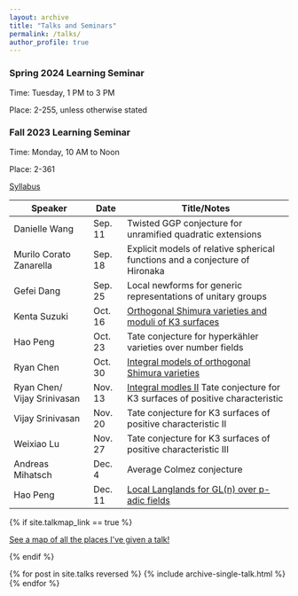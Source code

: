 ```yaml
---
layout: archive
title: "Talks and Seminars"
permalink: /talks/
author_profile: true
---
```

### Spring 2024 Learning Seminar
Time: Tuesday, 1 PM to 3 PM

Place: 2-255, unless otherwise stated




### Fall 2023 Learning Seminar
Time: Monday, 10 AM to Noon

Place: 2-361

[Syllabus](https://weixiao-lu.github.io/files/Fall_2023_Seminar.pdf)
 
| Speaker          | Date   |           Title/Notes                                          |
| --------         | ------ | ------------------------------------------------------------ |
| Danielle Wang    | Sep. 11   |  Twisted GGP conjecture for unramified quadratic extensions     |
| Murilo Corato Zanarella    | Sep. 18   |     Explicit models of relative spherical functions and a conjecture of Hironaka           |
| Gefei Dang     | Sep. 25   |  Local newforms for generic representations of unitary groups                                     |
|  Kenta Suzuki     | Oct. 16         |  [Orthogonal Shimura varieties and moduli of K3 surfaces](https://weixiao-lu.github.io/files/k3_surface_talk.pdf)         |
|   Hao Peng         | Oct. 23      | Tate conjecture for hyperkähler varieties over number fields  |
|   Ryan Chen    | Oct. 30 | [Integral models of orthogonal Shimura varieties](https://weixiao-lu.github.io/files/Integral_models_I.pdf)|
|   Ryan Chen/ Vijay Srinivasan    | Nov. 13  | [Integral modles II](https://weixiao-lu.github.io/files/Integral_models_II.pdf)  Tate conjecture for K3 surfaces of positive characteristic |
|  Vijay Srinivasan       | Nov. 20 |  Tate conjecture for K3 surfaces of positive characteristic II|
|  Weixiao Lu        | Nov. 27 | Tate conjecture for K3 surfaces of positive characteristic III|
|   Andreas Mihatsch      | Dec. 4  | Average Colmez conjecture|
|   Hao Peng                  | Dec. 11 |    [Local Langlands for GL(n) over p-adic fields](https://weixiao-lu.github.io/files/LLC_for_GL(n).pdf)                |




{% if site.talkmap_link == true %}

<p style="text-decoration:underline;"><a href="/talkmap.html">See a map of all the places I've given a talk!</a></p>

{% endif %}

{% for post in site.talks reversed %}
  {% include archive-single-talk.html %}
{% endfor %}

